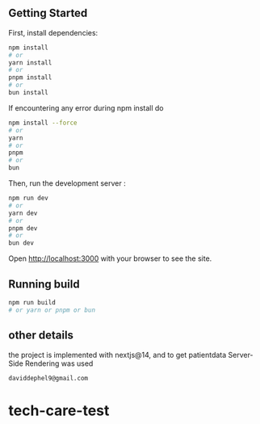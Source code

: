 ## Getting Started

First, install dependencies:

```bash
npm install
# or
yarn install
# or
pnpm install
# or
bun install
```

If encountering any error during npm install
do

```bash
npm install --force
# or
yarn
# or
pnpm
# or
bun
```

Then, run the development server :

```bash
npm run dev
# or
yarn dev
# or
pnpm dev
# or
bun dev
```

Open [http://localhost:3000](http://localhost:3000) with your browser to see the site.

## Running build

```bash
npm run build
# or yarn or pnpm or bun
```

## other details

the project is implemented with nextjs@14, and to get patientdata Server-Side Rendering was used

```bash
daviddephel9@gmail.com
```
# tech-care-test

